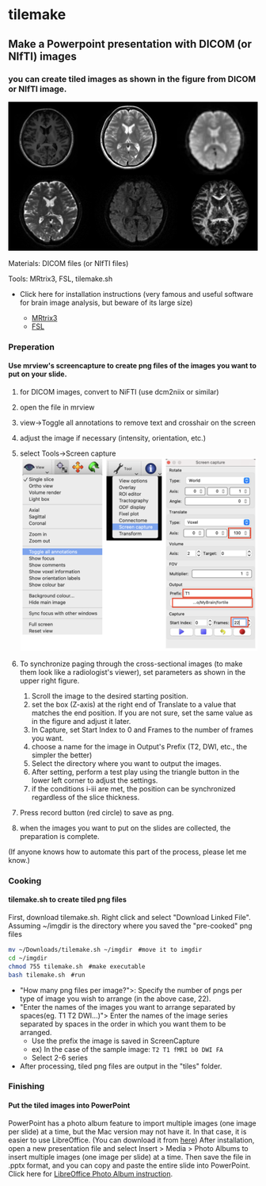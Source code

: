 # tilemake

## Make a Powerpoint presentation with DICOM (or NIfTI) images

### you can create tiled images as shown in the figure from DICOM or NIfTI image.

![0](2022-11-10-22-58-00.png)

Materials: DICOM files (or NIfTI files)

Tools: MRtrix3, FSL, tilemake.sh

* Click here for installation instructions (very famous and useful software for brain image analysis, but beware of its large size)

  * [MRtrix3](https://github.com/MRtrix3/homebrew-mrtrix3)
  * [FSL](https://fsl.fmrib.ox.ac.uk/fsl/fslwiki/FslInstallation)

### Preperation

#### Use mrview's screencapture to create  png files of the images you want to put on your slide.

1. for DICOM images, convert to NiFTI (use dcm2niix or similar)
1. open the file in mrview
1. view→Toggle all annotations to remove text and crosshair on the screen
1. adjust the image if necessary (intensity, orientation, etc.)
1. select Tools→Screen capture
![](2022-12-26-19-11-11.png)
1. To synchronize paging through the cross-sectional images (to make them look like a radiologist's viewer), set parameters as shown in the upper right figure.

    1. Scroll the image to the desired starting position.
    2. set the box (Z-axis) at the right end of Translate to a value that matches the end position. If you are not sure, set the same value as in the figure and adjust it later.
    3. In Capture, set Start Index to 0 and Frames to the number of frames you want.
    4. choose a name for the image in Output's Prefix (T2, DWI, etc., the simpler the better)
    5. Select the directory where you want to output the images.
    6. After setting, perform a test play using the triangle button in the lower left corner to adjust the settings.
    7. if the conditions i-iii are met, the position can be synchronized regardless of the slice thickness.

1. Press record button (red circle) to save as png.
1. when the images you want to put on the slides are collected, the preparation is complete.

(If anyone knows how to automate this part of the process, please let me know.)

### Cooking

#### tilemake.sh to create tiled png files

First, download tilemake.sh. Right click and select "Download Linked File".
Assuming ~/imgdir is the directory where you saved the "pre-cooked" png files

```bash
mv ~/Downloads/tilemake.sh ~/imgdir　#move it to imgdir
cd ~/imgdir
chmod 755 tilemake.sh　#make executable
bash tilemake.sh　#run
```

- "How many png files per image?">: Specify the number of pngs per type of image you wish to arrange (in the above case, 22).
- "Enter the names of the images you want to arrange separated by spaces(eg. T1 T2 DWI...)"> Enter the names of the image series separated by spaces in the order in which you want them to be arranged.
  - Use the prefix the image is saved in ScreenCapture
  - ex) In the case of the sample image: `T2 T1 fMRI b0 DWI FA`
  - Select 2-6 series
- After processing, tiled png files are output in the "tiles" folder.
  
### Finishing

#### Put the tiled images into PowerPoint

PowerPoint has a photo album feature to import multiple images (one image per slide) at a time, but the Mac version may not have it. In that case, it is easier to use LibreOffice. (You can download it from [here][1])
After installation, open a new presentation file and select Insert > Media > Photo Albums to insert multiple images (one image per slide) at a time. Then save the file in .pptx format, and you can copy and paste the entire slide into PowerPoint.
Click here for [LibreOffice Photo Album instruction][2].

[1]:https://www.libreoffice.org
[2]:https://help.libreoffice.org/7.4/ro/text/simpress/guide/photo_album.html?&DbPAR=SHARED&System=MAC
